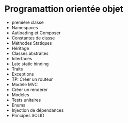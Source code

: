 # Programattion orientée objet

- première classe
- Namespaces
- Autloading et Composer
- Constantes de classe
- Méthodes Statiques
- Héritage
- Classes abstraites
- Interfaces
- Late static binding
- Traits
- Exceptions
- TP: Créer un routeur
- Modèle MVC
- Créer un renderer
- Modèles
- Tests unitaires
- Enums
- Injection de dépendances
- Principes SOLID